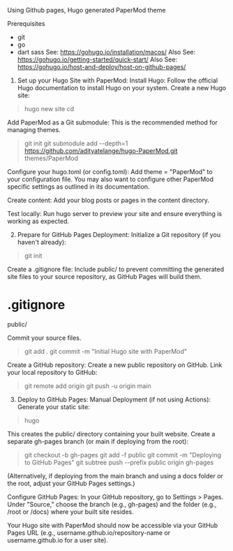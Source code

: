 Using Github pages, Hugo generated PaperMod theme

Prerequisites
* git
* go
* dart sass
See: https://gohugo.io/installation/macos/
Also See: https://gohugo.io/getting-started/quick-start/
Also See: https://gohugo.io/host-and-deploy/host-on-github-pages/

1. Set up your Hugo Site with PaperMod:
Install Hugo: Follow the official Hugo documentation to install Hugo on your system.
Create a new Hugo site:

> hugo new site <your-site-name>
> cd <your-site-name>

Add PaperMod as a Git submodule: This is the recommended method for managing themes.

> git init
> git submodule add --depth=1 https://github.com/adityatelange/hugo-PaperMod.git themes/PaperMod

Configure your hugo.toml (or config.toml): Add theme = "PaperMod" to your configuration file. You may also want to configure other PaperMod specific settings as outlined in its documentation.

Create content: Add your blog posts or pages in the content directory.

Test locally: Run hugo server to preview your site and ensure everything is working as expected.

2. Prepare for GitHub Pages Deployment:
Initialize a Git repository (if you haven't already):

> git init

Create a .gitignore file: Include public/ to prevent committing the generated site files to your source repository, as GitHub Pages will build them.

  # .gitignore
  public/

Commit your source files.

> git add .
> git commit -m "Initial Hugo site with PaperMod"

Create a GitHub repository: Create a new public repository on GitHub.
Link your local repository to GitHub:

> git remote add origin <your-github-repo-url>
> git push -u origin main

3. Deploy to GitHub Pages:
Manual Deployment (if not using Actions):
Generate your static site:

> hugo

This creates the public/ directory containing your built website.
Create a separate gh-pages branch (or main if deploying from the root):

> git checkout -b gh-pages
> git add -f public
> git commit -m "Deploying to GitHub Pages"
> git subtree push --prefix public origin gh-pages

(Alternatively, if deploying from the main branch and using a docs folder or the root, adjust your GitHub Pages settings.)

Configure GitHub Pages: In your GitHub repository, go to Settings > Pages. Under "Source," choose the branch (e.g., gh-pages) and the folder (e.g., /root or /docs) where your built site resides.

Your Hugo site with PaperMod should now be accessible via your GitHub Pages URL (e.g., username.github.io/repository-name or username.github.io for a user site).

